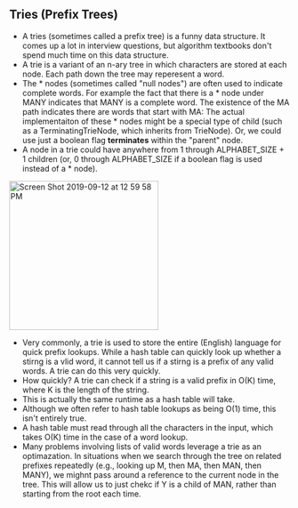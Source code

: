 ## Tries (Prefix Trees)

- A tries (sometimes called a prefix tree) is a funny data structure. It comes up a lot in interview questions, but algorithm textbooks don't spend much time on this data structure. 
- A trie is a variant of an n-ary tree in which characters are stored at each node. Each path down the tree may reperesent a word. 
- The * nodes (sometimes called "null nodes") are often used to indicate complete words. For example the fact that there is a * node under MANY indicates that MANY is a complete word. The existence of the MA path indicates there are words that start with MA: The actual implementaiton of these * nodes might be a special type of child (such as a TerminatingTrieNode, which inherits from TrieNode). Or, we could use just a boolean flag **terminates** within the "parent" node. 
- A node in a trie could have anywhere from 1 through ALPHABET_SIZE + 1 children (or, 0 through ALPHABET_SIZE if a boolean flag is used instead of a * node).

<img width="268" alt="Screen Shot 2019-09-12 at 12 59 58 PM" src="https://user-images.githubusercontent.com/46575719/64816782-4783b700-d55d-11e9-99b3-a20fbbfcb2f1.png">

- Very commonly, a trie is used to store the entire (English) language for quick prefix lookups. While a hash table can quickly look up whether a stirng is a vlid word, it cannot tell us if a stirng is a prefix of any valid words. A trie can do this very quickly. 
- How quickly? A trie can check if a string is a valid prefix in O(K) time, where K is the length of the string. 
- This is actually the same runtime as a hash table will take. 
- Although we often refer to hash table lookups as being O(1) time, this isn't entirely true. 
- A hash table must read through all the characters in the input, which takes O(K) time in the case of a word lookup.
- Many problems involving lists of valid words leverage a trie as an optimazation. In situations when we search through the tree on related prefixes repeatedly (e.g., looking up M, then MA, then MAN, then MANY), we mighnt pass around a reference to the current node in the tree.
This will allow us to just chekc if Y is a child of MAN, rather than starting from the root each time. 

